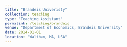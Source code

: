 ```yaml
---
title: "Brandeis Univeristy"
collection: teaching
type: "Teaching Assistant"
permalink: /teaching/brandeis
venue: "Department of Economics, Brandeis University"
date: 2014-01-01
location: "Waltham, MA, USA"
---
```

